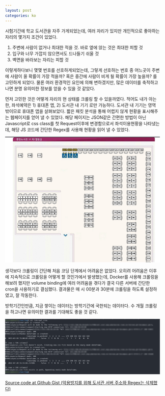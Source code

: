 ```yaml
---
layout: post
categories: ko
---
```


시험기간에 학교 도서관을 자주 가게되었는데, 여러 자리가 있지만 개인적으로 좋아하는 자리의 몇가지 조건이 있었다.

1) 주변에 사람이 없거나 최대한 적을 것. 바로 옆에 앉는 것은 최대한 피할 것
2) 입구와 너무 가깝지 않으면서도 드나들기 쉬울 것
3) 벽면을 바라보는 자리는 피할 것

이렇게하다보니 몇몇 번호를 선호하게되었는데, 그렇게 선호하는 번호 중 어느곳이 주변에 사람이 올 확률이 가장 적을까? 혹은 중간에 사람이 비게 될 확률이 가장 높을까? 를 고민하게 되었다. 물론 여러 환경적인 요인에 의해 변하겠지만, 많은 데이터를 축적하고나면 분명 유의미한 정보를 얻을 수 있을 것 같았다.

먼저 고민한 것은 어떻게 자리의 현 상태를 크롤링 할 수 있을까였다. 적어도 내가 아는 한, 좌석예약은 1) 휴대폰 앱, 2) 도서관 내 기기 로만 가능하다. 도서관 내 기기는 영역 밖이므로 휴대폰 앱을 살펴보았다. 짧은 패킷 분석을 통해 어렵지 않게 현황을 표시해주는 웹페이지를 얻어 낼 수 있었다. 해당 페이지는 JSON같은 간편한 방법이 아닌 Javascript로 css class를 첫 Request이후에 변경함으로서 좌석이용현황을 나타냈는데, 해당 JS 코드에 간단한 Regex를 사용해 현황을 읽어 낼 수 있었다.

![도서관 좌석 현황](img/library.png)

생각보다 크롤링이 간단해 처음 코딩 단계에서 어려움은 없었다. 오히려 어려움은 이후에 지속적으로 크롤링을 어떻게 할 것인가에서 발생했는데, Docker를 사용해 크롤링을 해보려 했지만 volume binding에 여러 어려움을 겪다가 결국 다른 서버에 간단한 cron을 사용하기로 결심했다. 결과물은 매 시 00분과 30분에 크롤링을 하도록 설정하였고, 잘 작동한다.

방학기간인만큼, 지금 쌓이는 데이터는 방학기간에 국한되는 데이터다. 수 개월 크롤링을 하고나면 유의미한 결과를 기대해도 좋을 것 같다.

![cronjob](img/libcron.png)

[Source code at Github Gist (악용방지를 위해 도서관 서버 주소와 Regex는 삭제했다)](https://gist.github.com/lewisleedev/4a4514c979224e6960f5733a3e509018)
